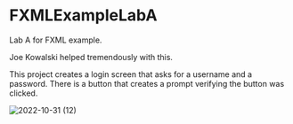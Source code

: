 # FXMLExampleLabA
Lab A for FXML example.

Joe Kowalski helped tremendously with this.

This project creates a login screen that asks for a username and a password. There is a button that creates a prompt verifying the button was clicked.

![2022-10-31 (12)](https://user-images.githubusercontent.com/116577781/199097593-6b4d30da-084e-4199-a31c-fa5fd9cc9b97.png)
